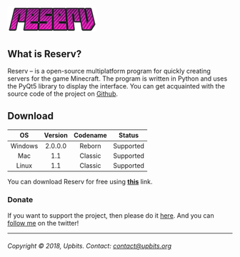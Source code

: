 # [<img src="resources/logo.png"/>](http://upbits.org/reserv)

## What is Reserv?
Reserv – is a open-source multiplatform program for quickly creating servers for the game Minecraft. The program is written in Python and uses the PyQt5 library to display the interface. You can get acquainted with the source code of the project on [Github](http://github.com/upbits/reserv/).

## Download

|    OS   | Version | Codename |   Status  |
|:-------:|:-------:|:--------:|:---------:|
| Windows | 2.0.0.0 | Reborn   | Supported |
| Mac     | 1.1     | Classic  | Supported |
| Linux   | 1.1     | Classic  | Supported |

You can download Reserv for free using **[this](http://upbits.org/reserv#download)** link.

### Donate
If you want to support the project, then please do it [here](http://www.donationalerts.ru/r/upbits). And you can [follow me](http://twitter.com/ketraid) on the twitter!

---
###### Copyright © 2018, Upbits. Contact: <contact@upbits.org>
